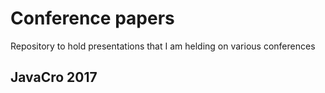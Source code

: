 # Conference papers
Repository to hold presentations that I am helding on various conferences

## JavaCro 2017


